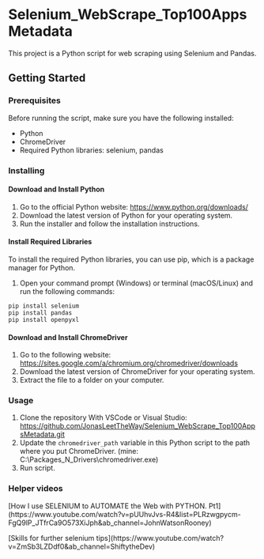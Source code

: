 

# Selenium_WebScrape_Top100AppsMetadata

This project is a Python script for web scraping using Selenium and Pandas.

## Getting Started

### Prerequisites

Before running the script, make sure you have the following installed:

- Python
- ChromeDriver
- Required Python libraries: selenium, pandas

### Installing

#### Download and Install Python

1. Go to the official Python website: https://www.python.org/downloads/
2. Download the latest version of Python for your operating system.
3. Run the installer and follow the installation instructions.

#### Install Required Libraries

To install the required Python libraries, you can use pip, which is a package manager for Python.

1. Open your command prompt (Windows) or terminal (macOS/Linux) and run the following commands:
```
pip install selenium
pip install pandas
pip install openpyxl
```

#### Download and Install ChromeDriver
1. Go to the following website: https://sites.google.com/a/chromium.org/chromedriver/downloads
2. Download the latest version of ChromeDriver for your operating system.
3. Extract the file to a folder on your computer.

### Usage
1. Clone the repository With VSCode or Visual Studio: https://github.com/JonasLeetTheWay/Selenium_WebScrape_Top100AppsMetadata.git
2. Update the `chromedriver_path` variable in this Python script to the path where you put ChromeDriver. (mine: C:\\Packages_N_Drivers\\chromedriver.exe)
3. Run script.

### Helper videos
<p></p>
[How I use SELENIUM to AUTOMATE the Web with PYTHON. Pt1](https://www.youtube.com/watch?v=pUUhvJvs-R4&list=PLRzwgpycm-FgQ9lP_JTfrCa9O573XiJph&ab_channel=JohnWatsonRooney)
<p></p>
[Skills for further selenium tips](https://www.youtube.com/watch?v=ZmSb3LZDdf0&ab_channel=ShiftytheDev)

